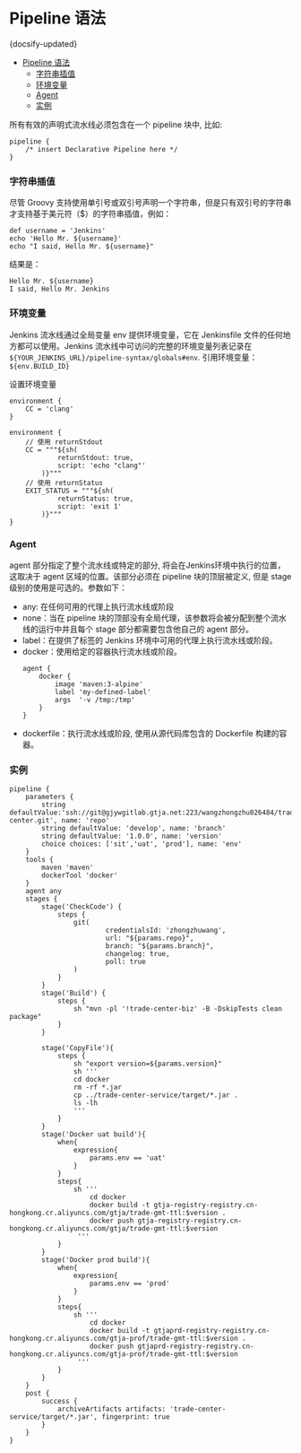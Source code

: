 # Pipeline 语法
{docsify-updated}

- [Pipeline 语法](#pipeline-语法)
    - [字符串插值](#字符串插值)
    - [环境变量](#环境变量)
    - [Agent](#agent)
    - [实例](#实例)


所有有效的声明式流水线必须包含在一个 pipeline 块中, 比如:
```
pipeline {
    /* insert Declarative Pipeline here */
}
```

### 字符串插值
尽管 Groovy 支持使用单引号或双引号声明一个字符串，但是只有双引号的字符串才支持基于美元符（$）的字符串插值，例如：
```
def username = 'Jenkins'
echo 'Hello Mr. ${username}'
echo "I said, Hello Mr. ${username}"
```
结果是：
```
Hello Mr. ${username}
I said, Hello Mr. Jenkins
```

### 环境变量
Jenkins 流水线通过全局变量 env 提供环境变量，它在 Jenkinsfile 文件的任何地方都可以使用。Jenkins 流水线中可访问的完整的环境变量列表记录在 ``${YOUR_JENKINS_URL}/pipeline-syntax/globals#env``.
引用环境变量：``${env.BUILD_ID}``

设置环境变量
```
environment { 
	CC = 'clang'
}

environment {
	// 使用 returnStdout
	CC = """${sh(
			returnStdout: true,
			script: 'echo "clang"'
		)}""" 
	// 使用 returnStatus
	EXIT_STATUS = """${sh(
			returnStatus: true,
			script: 'exit 1'
		)}"""
}
```


### Agent
agent 部分指定了整个流水线或特定的部分, 将会在Jenkins环境中执行的位置，这取决于 agent 区域的位置。该部分必须在 pipeline 块的顶层被定义, 但是 stage 级别的使用是可选的。参数如下：
+ any: 在任何可用的代理上执行流水线或阶段
+ none：当在 pipeline 块的顶部没有全局代理，该参数将会被分配到整个流水线的运行中并且每个 stage 部分都需要包含他自己的 agent 部分。
+ label：在提供了标签的 Jenkins 环境中可用的代理上执行流水线或阶段。
+ docker：使用给定的容器执行流水线或阶段。
	```
	agent {
		docker {
			image 'maven:3-alpine'
			label 'my-defined-label'
			args  '-v /tmp:/tmp'
		}
	}
	```
+ dockerfile：执行流水线或阶段, 使用从源代码库包含的 Dockerfile 构建的容器。



### 实例
```
pipeline {
    parameters {
        string defaultValue:'ssh://git@gjywgitlab.gtja.net:223/wangzhongzhu026484/trade-center.git', name: 'repo'
        string defaultValue: 'develop', name: 'branch'
        string defaultValue: '1.0.0', name: 'version'
        choice choices: ['sit','uat', 'prod'], name: 'env'
    }
    tools {
        maven 'maven'
        dockerTool 'docker'
    }
    agent any
    stages {
        stage('CheckCode') {
            steps {
                git(
                        credentialsId: 'zhongzhuwang',
                        url: "${params.repo}",
                        branch: "${params.branch}",
                        changelog: true,
                        poll: true
                )
            }
        }
        stage('Build') {
            steps {
                sh "mvn -pl '!trade-center-biz' -B -DskipTests clean package"
            }
        }

        stage('CopyFile'){
            steps {
                sh "export version=${params.version}"
                sh '''
                cd docker
                rm -rf *.jar
                cp ../trade-center-service/target/*.jar .
                ls -lh
                '''
            }
        }
        stage('Docker uat build'){
            when{
                expression{
                    params.env == 'uat'
                }
            }
            steps{
                sh '''
                    cd docker
                    docker build -t gtja-registry-registry.cn-hongkong.cr.aliyuncs.com/gtja/trade-gmt-ttl:$version .
                    docker push gtja-registry-registry.cn-hongkong.cr.aliyuncs.com/gtja/trade-gmt-ttl:$version
                 '''
            }
        }
        stage('Docker prod build'){
            when{
                expression{
                    params.env == 'prod'
                }
            }
            steps{
                sh '''
                    cd docker
                    docker build -t gtjaprd-registry-registry.cn-hongkong.cr.aliyuncs.com/gtja-prof/trade-gmt-ttl:$version .
                    docker push gtjaprd-registry-registry.cn-hongkong.cr.aliyuncs.com/gtja-prof/trade-gmt-ttl:$version
                 '''
            }
        }
    }
    post {
        success {
            archiveArtifacts artifacts: 'trade-center-service/target/*.jar', fingerprint: true
        }
    }
}
```